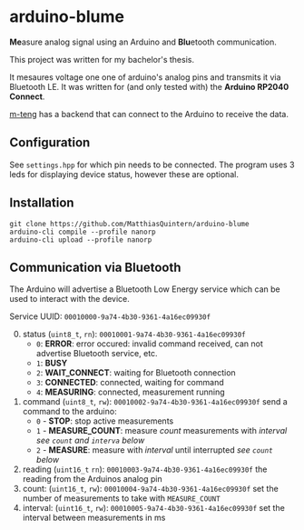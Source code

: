 # arduino-blume
**Me**asure analog signal using an Arduino and **Blu**etooth communication.

This project was written for my bachelor's thesis.

It mesaures voltage one one of arduino's analog pins and transmits it via Bluetooth LE. It was written for (and only tested with) the **Arduino RP2040 Connect**.

[m-teng](https://github.com/MatthiasQuintern/m-teng) has a backend that can connect to the Arduino to receive the data.

## Configuration
See `settings.hpp` for which pin needs to be connected.
The program uses 3 leds for displaying device status, however these are optional.

## Installation
```
git clone https://github.com/MatthiasQuintern/arduino-blume
arduino-cli compile --profile nanorp
arduino-cli upload --profile nanorp
```

## Communication via Bluetooth
The Arduino will advertise a Bluetooth Low Energy service which can be used to interact with the device. 

Service UUID: `00010000-9a74-4b30-9361-4a16ec09930f`

0. status (`uint8_t`, `rn`): `00010001-9a74-4b30-9361-4a16ec09930f`
    - `0`: **ERROR**: error occured: invalid command received, can not advertise Bluetooth service, etc.
    - `1`: **BUSY**
    - `2`: **WAIT_CONNECT**: waiting for Bluetooth connection
    - `3`: **CONNECTED**: connected, waiting for command
    - `4`: **MEASURING**: connected, measurement running
1. command (`uint8_t`, `rw`): `00010002-9a74-4b30-9361-4a16ec09930f`
    send a command to the arduino:
    - `0` - **STOP**: stop active measurements
    - `1` - **MEASURE_COUNT**: measure *count* measurements with *interval* *see `count` and `interva` below*
    - `2` - **MEASURE**: measure with *interval* until interrupted *see `count` below*
2. reading (`uint16_t` `rn`): `00010003-9a74-4b30-9361-4a16ec09930f`
    the reading from the Arduinos analog pin
3. count: (`uint16_t`, `rw`): `00010004-9a74-4b30-9361-4a16ec09930f`
    set the number of measurements to take with `MEASURE_COUNT`
4. interval: (`uint16_t`, `rw`): `00010005-9a74-4b30-9361-4a16ec09930f`
    set the interval between measurements in ms
